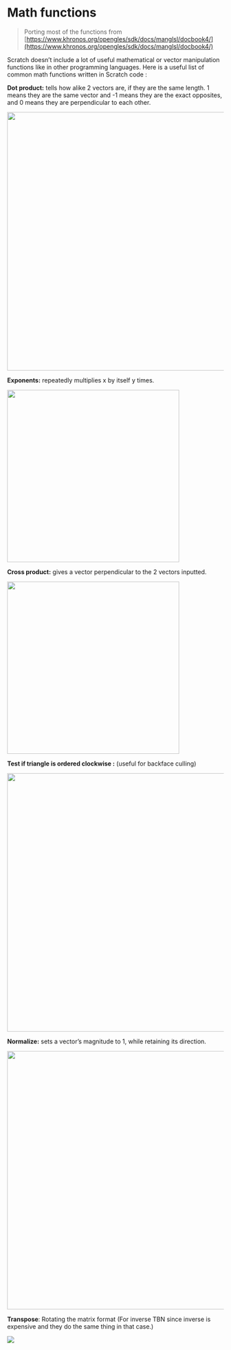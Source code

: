 # Math functions
>Porting most of the functions from   
[https://www.khronos.org/opengles/sdk/docs/manglsl/docbook4/](https://www.khronos.org/opengles/sdk/docs/manglsl/docbook4/)

Scratch doesn’t include a lot of useful mathematical or vector manipulation functions like in other programming languages. Here is a useful list of common math functions written in Scratch code : 

**Dot product:** tells how alike 2 vectors are, if they are the same length. 1 means they are the same vector and \-1 means they are the exact opposites, and 0 means they are perpendicular to each other.  

<img src="../images/image80.png" width="600" class="scratch-block">

**Exponents:** repeatedly multiplies x by itself y times.  

<img src="../images/image97.png" width="400" class="scratch-block">

**Cross product:** gives a vector perpendicular to the 2 vectors inputted.

<img src="../images/image81.png" width="400" class="scratch-block">

**Test if triangle is ordered clockwise :** (useful for backface culling)  

<img src="../images/image24.png" width="600" class="scratch-block">

**Normalize:** sets a vector’s magnitude to 1, while retaining its direction.  

<img src="../images/image79.png" width="600" class="scratch-block">

**Transpose**: Rotating the matrix format (For inverse TBN since inverse is expensive and they do the same thing in that case.)  

<img src="../images/image55.png">

# 